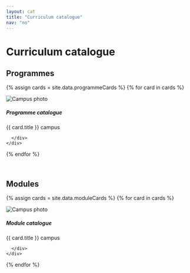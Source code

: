 ```yaml
---
layout: cat
title: "Curriculum catalogue"
nav: "no"
---
```


<h1 class="padTitle">Curriculum catalogue</h1>

<h2>Programmes</h2>

<div class="row">

  {% assign cards = site.data.programmeCards %}
  {% for card in cards %}
  <div class="col-md-4">
    <div class="card" >
      <img class="card-img-top" src="/campus92/images/{{ card.image }}" alt="Campus photo">
      <div class="card-body">
        <h5 class="card-title">Programme catalogue</h5>
        <p class="card-text">{{ card.title }} campus
        <a href="planSearch.html" class="stretched-link"><i class="fas fa-chevron-circle-right"></i></a></p>

      </div>
    </div>
  </div>
  {% endfor %}

</div>




<h2 style="padding-top: 30px">Modules</h2>

<div class="row">

  {% assign cards = site.data.moduleCards %}
  {% for card in cards %}
  <div class="col-md-4">
    <div class="card" >
      <img class="card-img-top" src="/campus92/images/{{ card.image }}" alt="Campus photo">
      <div class="card-body">
        <h5 class="card-title">Module catalogue</h5>
        <p class="card-text">{{ card.title }} campus
        <a href="planSearch.html" class="stretched-link"><i class="fas fa-chevron-circle-right"></i></a></p>

      </div>
    </div>
  </div>
  {% endfor %}

</div>
